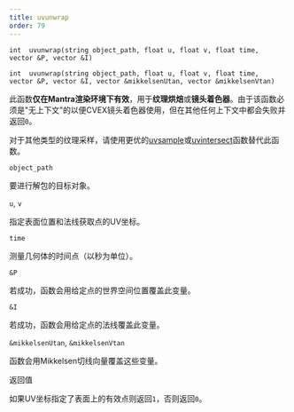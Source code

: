 ```yaml
---
title: uvunwrap
order: 79
---
```


`int  uvunwrap(string object_path, float u, float v, float time, vector &P, vector &I)`

`int  uvunwrap(string object_path, float u, float v, float time, vector &P, vector &I, vector &mikkelsenUtan, vector &mikkelsenVtan)`

此函数**仅在Mantra渲染环境下有效**，用于**纹理烘焙**或**镜头着色器**。由于该函数必须是"无上下文"的以便CVEX镜头着色器使用，但在其他任何上下文中都会失败并返回`0`。

对于其他类型的纹理采样，请使用更优的[uvsample](../attributes-and-intrinsics/uvsample "使用UV属性在特定UV坐标处插值属性值")或[uvintersect](../geometry/uvintersect "此函数计算指定光线与UV空间中几何体的交点")函数替代此函数。

`object_path`

要进行解包的目标对象。

`u`, `v`

指定表面位置和法线获取点的UV坐标。

`time`

测量几何体的时间点（以秒为单位）。

`&P`

若成功，函数会用给定点的世界空间位置覆盖此变量。

`&I`

若成功，函数会用给定点的法线覆盖此变量。

`&mikkelsenUtan`, `&mikkelsenVtan`

函数会用Mikkelsen切线向量覆盖这些变量。

返回值

如果UV坐标指定了表面上的有效点则返回`1`，否则返回`0`。
